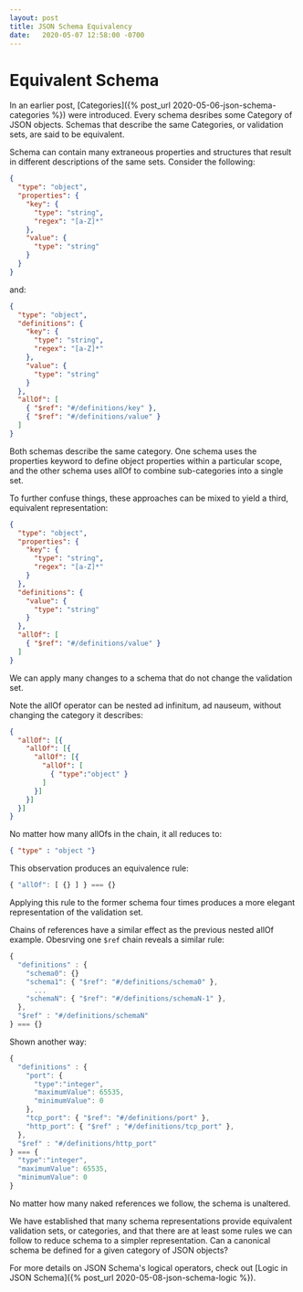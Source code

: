 ```yaml
---
layout: post
title: JSON Schema Equivalency
date:   2020-05-07 12:58:00 -0700
---
```


# Equivalent Schema

In an earlier post, [Categories]({% post_url 2020-05-06-json-schema-categories %}) were
introduced. Every schema desribes some Category of JSON objects. Schemas that
describe the same Categories, or validation sets, are said to be equivalent.

Schema can contain many extraneous properties and structures that result in different descriptions of the same sets. Consider the following:
```json
{
  "type": "object",
  "properties": {
    "key": {
      "type": "string",
      "regex": "[a-Z]*"
    },
    "value": {
      "type": "string"
    }
  }
}
```
and:
```json
{
  "type": "object",
  "definitions": {
    "key": {
      "type": "string",
      "regex": "[a-Z]*"
    },
    "value": {
      "type": "string"
    }
  },
  "allOf": [
    { "$ref": "#/definitions/key" },
    { "$ref": "#/definitions/value" }    
  ]
}
```
Both schemas describe the same category. One schema uses the properties keyword to define object properties within a particular scope, and the other schema uses allOf to combine sub-categories into a single set.

To further confuse things, these approaches can be mixed to yield a third, equivalent representation:
```json
{
  "type": "object",
  "properties": {
    "key": {
      "type": "string",
      "regex": "[a-Z]*"
    }    
  },
  "definitions": {
    "value": {
      "type": "string"
    }
  },
  "allOf": [
    { "$ref": "#/definitions/value" }      
  ]
}
```
We can apply many changes to a schema that do not change the validation set.

Note the allOf operator can be nested ad infinitum, ad nauseum, without changing
the category it describes:
```json
{
  "allOf": [{
    "allOf": [{
      "allOf": [{
        "allOf": [
          { "type":"object" }
        ]
      }]
    }]
  }]
}
```
No matter how many allOfs in the chain, it all reduces to:
```json
{ "type" : "object "}
```

This observation produces an equivalence rule:
```javascript
{ "allOf": [ {} ] } === {}
```
Applying this rule to the former schema four times produces a more elegant
representation of the validation set.

Chains of references have a similar effect as the previous nested allOf example.
Obesrving one `$ref` chain reveals a similar rule:
```javascript
{
  "definitions" : {
    "schema0": {}  
    "schema1": { "$ref": "#/definitions/schema0" },
      ...
    "schemaN": { "$ref": "#/definitions/schemaN-1" },
  },
  "$ref" : "#/definitions/schemaN"  
} === {}
```
Shown another way:
```javascript
{
  "definitions" : {
    "port": {
      "type":"integer",
      "maximumValue": 65535,
      "minimumValue": 0
    },
    "tcp_port": { "$ref": "#/definitions/port" },
    "http_port": { "$ref" ; "#/definitions/tcp_port" },
  },
  "$ref" : "#/definitions/http_port"  
} === {
  "type":"integer",
  "maximumValue": 65535,
  "minimumValue": 0
}
```
No matter how many naked references we follow, the schema is unaltered.

We have established that many schema representations provide equivalent
validation sets, or categories, and that there are at least some rules we can
follow to reduce schema to a simpler representation. Can a canonical schema be
defined for a given category of JSON objects?

For more details on JSON Schema's logical operators, check out
[Logic in JSON Schema]({% post_url 2020-05-08-json-schema-logic %}).
